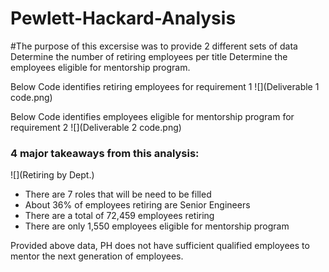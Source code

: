 # Pewlett-Hackard-Analysis

#The purpose of this excersise was to provide 2 different sets of data 
 Determine the number of retiring employees per title
 Determine the employees eligible for mentorship program. 

Below Code identifies retiring employees for requirement 1
![](Deliverable 1 code.png)


Below Code identifies employees eligible for mentorship program for requirement 2
![](Deliverable 2 code.png)


### 4 major takeaways from this analysis: 

![](Retiring by Dept.)

* There are 7 roles that will be need to be filled
* About 36% of employees retiring are Senior Engineers
* There are a total of 72,459 employees retiring 
* There are only 1,550 employees eligible for mentorship program


Provided above data, PH does not have sufficient qualified employees to mentor the next generation of employees.   






